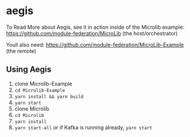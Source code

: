 # aegis

To Read More about Aegis, see it in action inside of the Microlib example: https://github.com/module-federation/MicroLib (the host/orchestrator)

Youll also need: https://github.com/module-federation/MicroLib-Example (the remote)

## Using Aegis

1) clone Microlib-Example
2) `cd Microlib-Example`
3) `yarn install && yarn build`
4) `yarn start`
5) clone Microlib
6) `cd Microlib`
7) `yarn install`
8) `yarn start-all` or if Kafka is running already, `yarn start`


